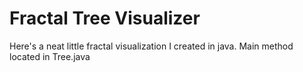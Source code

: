 # Fractal Tree Visualizer
Here's a neat little fractal visualization I created in java.
Main method located in Tree.java

